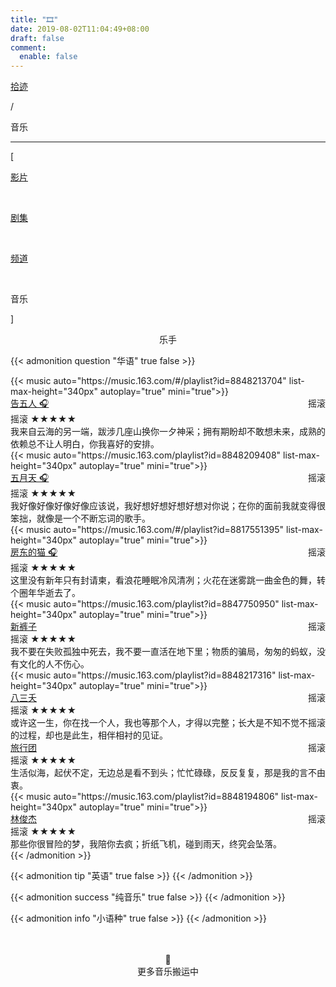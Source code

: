 ```yaml
---
title: "🎞️"
date: 2019-08-02T11:04:49+08:00
draft: false
comment:
  enable: false
---
```


<div class="nav-tab">
  <a href="../../cages"><p class="not">拾迹</p></a>
  <p class="now">/</p><p class="now">音乐</p>
</div>

---

<div class="nav-tab">
  <p class="bord">[</p>
  <a href="../movies"><p class="not">影片</p></a>&nbsp;
  <a href="../drama"><p class="not">剧集</p></a>&nbsp;
  <a href="../video"><p class="not">频道</p></a>&nbsp;
  <p class="now">音乐</p>
  <p class="bord">]</p>
</div>

<center><p class="tabtag">乐手</p></center>

{{< admonition question "华语" true false >}}
<div class="culture-list" cover-src="" json-src="books.json">
  <div class="media-app">
    <div class="media-cover-round">{{< music auto="https://music.163.com/#/playlist?id=8848213704" list-max-height="340px" autoplay="true" mini="true">}}</div>
    <div class="media-meta">
      <div class="media-meta-item title"><a href="./gaowuren/">告五人 🎧</a><span style="float:right;font-weight:400">摇滚</span></div>
      <div class="media-meta-item">
        <span class="author">摇滚</span>
        <span class="star-score">★★★★★</span>
      </div>
      <div class="media-meta-item-app intro">我来自云海的另一端，跋涉几座山换你一夕神采；拥有期盼却不敢想未来，成熟的依赖总不让人明白，你我喜好的安排。</div> 
    </div>
  </div>
  <div class="media-app">
    <div class="media-cover-round">{{< music auto="https://music.163.com/playlist?id=8848209408" list-max-height="340px" autoplay="true" mini="true">}}</div>
    <div class="media-meta">
      <div class="media-meta-item title"><a href="">五月天 🎧</a><span style="float:right;font-weight:400">摇滚</span></div>
      <div class="media-meta-item">
        <span class="author">摇滚</span>
        <span class="star-score">★★★★★</span>
      </div>
      <div class="media-meta-item-app intro">我好像好像好像好像应该说，我好想好想好想好想对你说；在你的面前我就变得很笨拙，就像是一个不断忘词的歌手。</div> 
    </div>
  </div>
  <div class="media-app">
    <div class="media-cover-round">{{< music auto="https://music.163.com/#/playlist?id=8817551395" list-max-height="340px" autoplay="true" mini="true">}}</div>
    <div class="media-meta">
      <div class="media-meta-item title"><a href="./fangdongdemao/">房东的猫 🎧</a><span style="float:right;font-weight:400">摇滚</span></div>
      <div class="media-meta-item">
        <span class="author">摇滚</span>
        <span class="star-score">★★★★★</span>
      </div>
      <div class="media-meta-item-app intro">这里没有新年只有封请柬，看浪花睡眠冷风清冽；火花在迷雾跳一曲金色的舞，转个圈年华逝去了。</div> 
    </div>
  </div>
  <div class="media-app">
    <div class="media-cover-round">{{< music auto="https://music.163.com/playlist?id=8847750950" list-max-height="340px" autoplay="true" mini="true">}}</div>
    <div class="media-meta">
      <div class="media-meta-item title"><a href="">新裤子</a><span style="float:right;font-weight:400">摇滚</span></div>
      <div class="media-meta-item">
        <span class="author">摇滚</span>
        <span class="star-score">★★★★★</span>
      </div>
      <div class="media-meta-item-app intro">我不要在失败孤独中死去，我不要一直活在地下里；物质的骗局，匆匆的蚂蚁，没有文化的人不伤心。</div> 
    </div>
  </div>
  <div class="media-app">
    <div class="media-cover-round">{{< music auto="https://music.163.com/playlist?id=8848217316" list-max-height="340px" autoplay="true" mini="true">}}</div>
    <div class="media-meta">
      <div class="media-meta-item title"><a href="">八三夭</a><span style="float:right;font-weight:400">摇滚</span></div>
      <div class="media-meta-item">
        <span class="author">摇滚</span>
        <span class="star-score">★★★★★</span>
      </div>
      <div class="media-meta-item-app intro">或许这一生，你在找一个人，我也等那个人，才得以完整；长大是不知不觉不摇滚的过程，却也是此生，相伴相衬的见证。</div> 
    </div>
  </div>
  <div class="media-app">
    <div class="media-cover-music" style="background-image:url(https://p0.ssl.img.360kuai.com/t017b57ca43cdf8df63.jpg); background-size: 88px 100px;"></div>
    <div class="media-meta">
      <div class="media-meta-item title"><a href="">旅行团</a><span style="float:right;font-weight:400">摇滚</span></div>
      <div class="media-meta-item">
        <span class="author">摇滚</span>
        <span class="star-score">★★★★★</span>
      </div>
      <div class="media-meta-item-app intro">生活似海，起伏不定，无边总是看不到头；忙忙碌碌，反反复复，那是我的言不由衷。</div> 
    </div>
  </div>
  <div class="media-app">
    <div class="media-cover-round">{{< music auto="https://music.163.com/playlist?id=8848194806" list-max-height="340px" autoplay="true" mini="true">}}</div>
    <div class="media-meta">
      <div class="media-meta-item title"><a href="">林俊杰</a><span style="float:right;font-weight:400">摇滚</span></div>
      <div class="media-meta-item">
        <span class="author">摇滚</span>
        <span class="star-score">★★★★★</span>
      </div>
      <div class="media-meta-item-app intro">那些你很冒险的梦，我陪你去疯；折纸飞机，碰到雨天，终究会坠落。</div> 
    </div>
  </div>
</div>
{{< /admonition >}}

{{< admonition tip "英语" true false >}}
{{< /admonition >}}

{{< admonition success "纯音乐" true false >}}
{{< /admonition >}}

{{< admonition info "小语种" true false >}}
{{< /admonition >}}

<center><br><br>🔐<br>更多音乐搬运中</center>